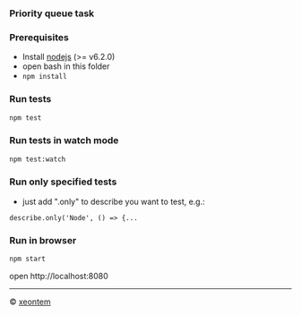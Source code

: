 ### Priority queue task

### Prerequisites
* Install [nodejs](https://nodejs.org/en/) (>= v6.2.0)
* open bash in this folder
* `npm install`

### Run tests
```sh
npm test
```
### Run tests in watch mode
```sh
npm test:watch
```
### Run only specified tests
- just add ".only" to describe you want to test, e.g.:
````
describe.only('Node', () => {...
````

### Run in browser
```sh
npm start
```

open http://localhost:8080

---

© [xeontem](https://github.com/xeontem)
